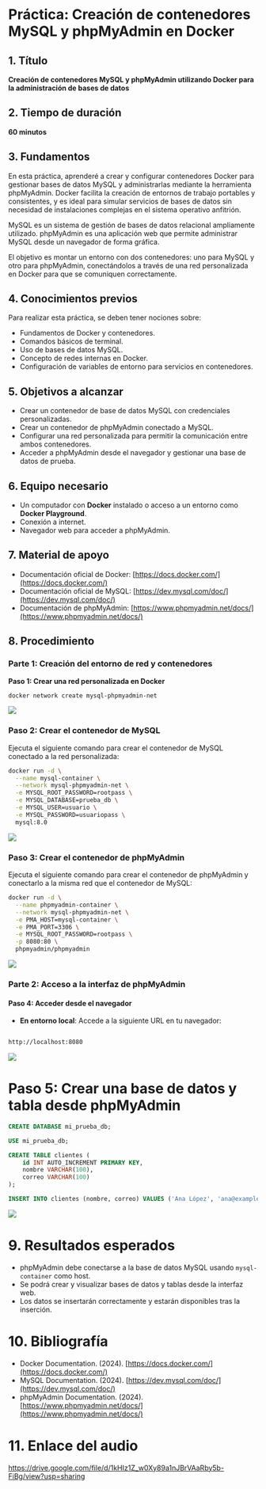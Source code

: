 # Práctica: Creación de contenedores MySQL y phpMyAdmin en Docker

## 1. Título  
**Creación de contenedores MySQL y phpMyAdmin utilizando Docker para la administración de bases de datos**

## 2. Tiempo de duración  
**60 minutos**

## 3. Fundamentos  

En esta práctica, aprenderé a crear y configurar contenedores Docker para gestionar bases de datos MySQL y administrarlas mediante la herramienta phpMyAdmin. Docker facilita la creación de entornos de trabajo portables y consistentes, y es ideal para simular servicios de bases de datos sin necesidad de instalaciones complejas en el sistema operativo anfitrión.

MySQL es un sistema de gestión de bases de datos relacional ampliamente utilizado. phpMyAdmin es una aplicación web que permite administrar MySQL desde un navegador de forma gráfica.

El objetivo es montar un entorno con dos contenedores: uno para MySQL y otro para phpMyAdmin, conectándolos a través de una red personalizada en Docker para que se comuniquen correctamente.

## 4. Conocimientos previos

Para realizar esta práctica, se deben tener nociones sobre:

- Fundamentos de Docker y contenedores.
- Comandos básicos de terminal.
- Uso de bases de datos MySQL.
- Concepto de redes internas en Docker.
- Configuración de variables de entorno para servicios en contenedores.

## 5. Objetivos a alcanzar

- Crear un contenedor de base de datos MySQL con credenciales personalizadas.
- Crear un contenedor de phpMyAdmin conectado a MySQL.
- Configurar una red personalizada para permitir la comunicación entre ambos contenedores.
- Acceder a phpMyAdmin desde el navegador y gestionar una base de datos de prueba.

## 6. Equipo necesario

- Un computador con **Docker** instalado o acceso a un entorno como **Docker Playground**.
- Conexión a internet.
- Navegador web para acceder a phpMyAdmin.

## 7. Material de apoyo

- Documentación oficial de Docker: [https://docs.docker.com/](https://docs.docker.com/)
- Documentación oficial de MySQL: [https://dev.mysql.com/doc/](https://dev.mysql.com/doc/)
- Documentación de phpMyAdmin: [https://www.phpmyadmin.net/docs/](https://www.phpmyadmin.net/docs/)

## 8. Procedimiento

### Parte 1: Creación del entorno de red y contenedores

**Paso 1: Crear una red personalizada en Docker**

```bash
docker network create mysql-phpmyadmin-net

```
![](red/1.png)  

### Paso 2: Crear el contenedor de MySQL

Ejecuta el siguiente comando para crear el contenedor de MySQL conectado a la red personalizada:

```bash
docker run -d \
  --name mysql-container \
  --network mysql-phpmyadmin-net \
  -e MYSQL_ROOT_PASSWORD=rootpass \
  -e MYSQL_DATABASE=prueba_db \
  -e MYSQL_USER=usuario \
  -e MYSQL_PASSWORD=usuariopass \
  mysql:8.0
```
![](red/2.png) 

### Paso 3: Crear el contenedor de phpMyAdmin

Ejecuta el siguiente comando para crear el contenedor de phpMyAdmin y conectarlo a la misma red que el contenedor de MySQL:

```bash
docker run -d \
  --name phpmyadmin-container \
  --network mysql-phpmyadmin-net \
  -e PMA_HOST=mysql-container \
  -e PMA_PORT=3306 \
  -e MYSQL_ROOT_PASSWORD=rootpass \
  -p 8080:80 \
  phpmyadmin/phpmyadmin
```
![](red/3.png)   

### Parte 2: Acceso a la interfaz de phpMyAdmin

#### Paso 4: Acceder desde el navegador

- **En entorno local**: Accede a la siguiente URL en tu navegador:

```bash

http://localhost:8080

```
![](red/5.png)  

# Paso 5: Crear una base de datos y tabla desde phpMyAdmin

```sql
CREATE DATABASE mi_prueba_db;

USE mi_prueba_db;

CREATE TABLE clientes (
    id INT AUTO_INCREMENT PRIMARY KEY,
    nombre VARCHAR(100),
    correo VARCHAR(100)
);

INSERT INTO clientes (nombre, correo) VALUES ('Ana López', 'ana@example.com');

```
![](red/6.png) 

# 9. Resultados esperados

- phpMyAdmin debe conectarse a la base de datos MySQL usando `mysql-container` como host.
- Se podrá crear y visualizar bases de datos y tablas desde la interfaz web.
- Los datos se insertarán correctamente y estarán disponibles tras la inserción.

# 10. Bibliografía

- Docker Documentation. (2024). [https://docs.docker.com/](https://docs.docker.com/)
- MySQL Documentation. (2024). [https://dev.mysql.com/doc/](https://dev.mysql.com/doc/)
- phpMyAdmin Documentation. (2024). [https://www.phpmyadmin.net/docs/](https://www.phpmyadmin.net/docs/)

# 11. Enlace del audio 
https://drive.google.com/file/d/1kHIz1Z_w0Xy89a1nJBrVAaRby5b-FiBg/view?usp=sharing




